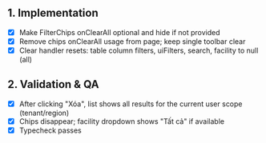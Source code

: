 ## 1. Implementation
- [x] Make FilterChips onClearAll optional and hide if not provided
- [x] Remove chips onClearAll usage from page; keep single toolbar clear
- [x] Clear handler resets: table column filters, uiFilters, search, facility to null (all)

## 2. Validation & QA
- [x] After clicking "Xóa", list shows all results for the current user scope (tenant/region)
- [x] Chips disappear; facility dropdown shows "Tất cả" if available
- [x] Typecheck passes